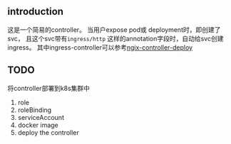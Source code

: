 

## introduction
这是一个简易的controller。
当用户expose pod或 deployment时，即创建了svc，
且这个svc带有`ingress/http` 这样的annotation字段时，自动给svc创建ingress。
其中ingress-controller可以参考[ngix-controller-deploy](https://kubernetes.github.io/ingress-nginx/deploy/#local-development-clusters)

## TODO
将controller部署到k8s集群中
1. role 
2. roleBinding 
3. serviceAccount 
4. docker image 
5. deploy the controller